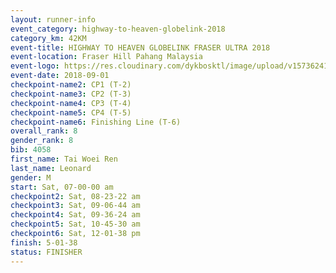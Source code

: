 ```yaml
---
layout: runner-info 
event_category: highway-to-heaven-globelink-2018 
category_km: 42KM 
event-title: HIGHWAY TO HEAVEN GLOBELINK FRASER ULTRA 2018 
event-location: Fraser Hill Pahang Malaysia 
event-logo: https://res.cloudinary.com/dykbosktl/image/upload/v1573624145/Logo/download_nnzjlh.png 
event-date: 2018-09-01 
checkpoint-name2: CP1 (T-2) 
checkpoint-name3: CP2 (T-3) 
checkpoint-name4: CP3 (T-4) 
checkpoint-name5: CP4 (T-5) 
checkpoint-name6: Finishing Line (T-6) 
overall_rank: 8
gender_rank: 8
bib: 4058
first_name: Tai Woei Ren
last_name: Leonard
gender: M
start: Sat, 07-00-00 am
checkpoint2: Sat, 08-23-22 am
checkpoint3: Sat, 09-06-44 am
checkpoint4: Sat, 09-36-24 am
checkpoint5: Sat, 10-45-30 am
checkpoint6: Sat, 12-01-38 pm
finish: 5-01-38
status: FINISHER
---
```

